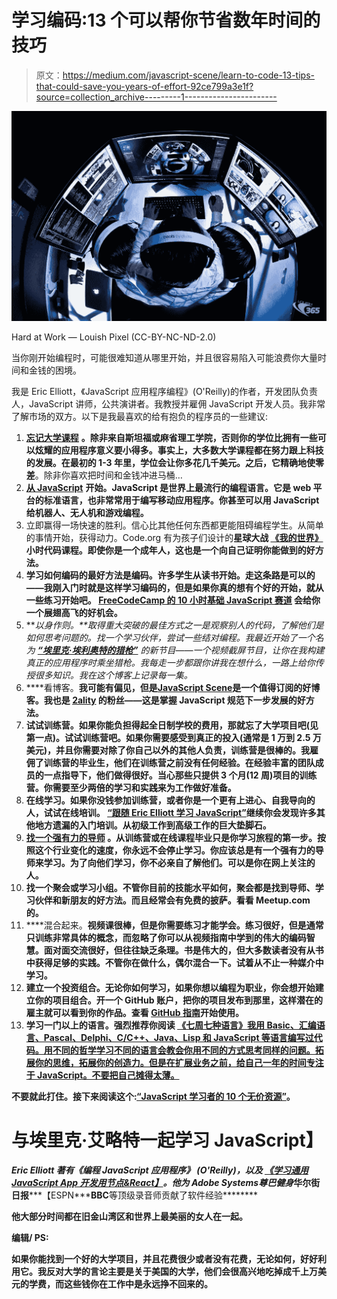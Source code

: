 # 学习编码:13 个可以帮你节省数年时间的技巧

> 原文：<https://medium.com/javascript-scene/learn-to-code-13-tips-that-could-save-you-years-of-effort-92ce799a3e1f?source=collection_archive---------1----------------------->

![](img/0037a6e76be2f916421a88fe4c4a839a.png)

Hard at Work — Louish Pixel (CC-BY-NC-ND-2.0)

当你刚开始编程时，可能很难知道从哪里开始，并且很容易陷入可能浪费你大量时间和金钱的困境。

我是 Eric Elliott，《JavaScript 应用程序编程》(O'Reilly)的作者，开发团队负责人，JavaScript 讲师，公共演讲者。我教授并雇佣 JavaScript 开发人员。我非常了解市场的双方。以下是我最喜欢的给有抱负的程序员的一些建议:

1.  [**忘记大学课程**](/javascript-scene/want-to-code-a-university-degree-might-be-a-huge-waste-of-time-81e1817a2ef0) **。**除非来自斯坦福或麻省理工学院，否则你的学位比拥有一些可以炫耀的应用程序意义要小得多。事实上，大多数大学课程都在努力跟上科技的发展。在最初的 1-3 年里，学位会让你多花几千美元。之后，它精确地使**零差**。除非你喜欢把时间和金钱冲进马桶…
2.  [**从 JavaScript**](/javascript-scene/learn-javascript-b631a4af11f2) **开始。JavaScript 是世界上最流行的编程语言。它是 web 平台的标准语言，也非常常用于编写移动应用程序。你甚至可以用 JavaScript 给机器人、无人机和游戏编程。**
3.  立即赢得一场快速的胜利。信心比其他任何东西都更能阻碍编程学生。从简单的事情开始，获得动力。Code.org 有为孩子们设计的[](https://code.org/starwars)**星球大战 [**《我的世界》**](https://code.org/mc) 小时代码课程。即使你是一个成年人，这也是一个向自己证明你能做到的好方法。**
4.  **学习如何编码的最好方法是编码。许多学生从读书开始。走这条路是可以的——我刚入门时就是这样学习编码的，但是如果你真的想有个好的开始，就从一些练习开始吧。 [**FreeCodeCamp 的 10 小时基础 JavaScript 赛道**](https://www.freecodecamp.com/map#nested-collapseBasicJavaScript) 会给你一个展翅高飞的好机会。**
5.  ****以身作则。**取得重大突破的最佳方式之一是*观察别人的代码，*了解他们是如何思考问题的。找一个学习伙伴，尝试一些结对编程。我最近开始了一个名为 [**“埃里克·埃利奥特的猎枪”**](https://ericelliottjs.com/product/shotgun-with-eric-elliott-a-javascript-video-experience/) 的新节目——一个视频截屏节目，让你在我构建真正的应用程序时乘坐猎枪。我每走一步都跟你讲我在想什么，一路上给你传授很多知识。我在这个博客上记录每一集。**
6.  ****看博客。**我可能有偏见，但是[**JavaScript Scene**](https://medium.com/javascript-scene)是一个值得订阅的好博客。我也是 [**2ality**](http://www.2ality.com/) 的粉丝——这是掌握 JavaScript 规范下一步发展的好方法。**
7.  **试试训练营。如果你能负担得起全日制学校的费用，那就忘了大学项目吧(见第一点)。试试训练营吧。如果你需要感受到真正的投入(通常是 1 万到 2.5 万美元)，并且你需要对除了你自己以外的其他人负责，训练营是很棒的。我雇佣了训练营的毕业生，他们在训练营之前没有任何经验。在经验丰富的团队成员的一点指导下，他们做得很好。当心那些只提供 3 个月(12 周)项目的训练营。你需要至少两倍的学习和实践来为工作做好准备。**
8.  **在线学习。如果你没钱参加训练营，或者你是一个更有上进心、自我导向的人，试试在线培训。 [**“跟随 Eric Elliott 学习 JavaScript”**](http://ericelliottjs.com/product/lifetime-access-pass/)继续你会发现许多其他地方遗漏的入门培训。从初级工作到高级工作的巨大垫脚石。**
9.  **[**找一个强有力的导师**](/javascript-scene/what-s-better-than-a-college-degree-mentorship-e22de630601a) **。从训练营或在线课程毕业只是你学习旅程的第一步。按照这个行业变化的速度，你永远不会停止学习。你应该总是有一个强有力的导师来学习。为了向他们学习，你不必亲自了解他们。可以是你在网上关注的人。****
10.  **找一个聚会或学习小组。不管你目前的技能水平如何，聚会都是找到导师、学习伙伴和新朋友的好方法。而且经常会有免费的披萨。看看 Meetup.com 的。**
11.  ****混合起来。**视频课很棒，但是你需要练习才能学会。练习很好，但是通常只训练非常具体的概念，而忽略了你可以从视频指南中学到的伟大的编码智慧。面对面交流很好，但往往缺乏条理。书是伟大的，但大多数读者没有从书中获得足够的实践。不管你在做什么，偶尔混合一下。试着从不止一种媒介中学习。**
12.  **建立一个投资组合。无论你如何学习，如果你想以编程为职业，你会想开始建立你的项目组合。开一个 GitHub 账户，把你的项目发布到那里，这样潜在的雇主就可以看到你的作品。查看 [GitHub 指南](https://guides.github.com/)开始使用。**
13.  **学习一门以上的语言。强烈推荐你阅读 [**《七周七种语言》我用 Basic、汇编语言、Pascal、Delphi、C/C++、Java、Lisp 和 JavaScript 等语言编写过代码。用不同的哲学学习不同的语言会教会你用不同的方式思考同样的问题。拓展你的思维，拓展你的创造力。但是在扩展业务之前，给自己一年的时间专注于 JavaScript。不要把自己摊得太薄。**](http://www.amazon.com/Seven-Languages-Weeks-Programming-Programmers/dp/193435659X/ref=as_li_ss_tl?ie=UTF8&linkCode=ll1&tag=eejs-20&linkId=ecffd9338648dbd4d0b19fc400671348)**

**不要就此打住。接下来阅读这个:[“JavaScript 学习者的 10 个无价资源”](/javascript-scene/10-priceless-resources-for-javascript-learners-bbf2f7d7f84e)。**

# **与埃里克·艾略特一起学习 JavaScript】**

*****Eric Elliott*** *著有《编程 JavaScript 应用程序》* *(O'Reilly)，以及* [*《学习通用 JavaScript App 开发用节点&React】*](https://leanpub.com/learn-javascript-react-nodejs-es6/)*。他为 Adobe Systems******尊巴健身*******华尔街日报*******【ESPN*******BBC****等顶级录音师贡献了软件经验********

****他大部分时间都在旧金山湾区和世界上最美丽的女人在一起。****

****编辑/ PS:****

****如果你能找到一个好的大学项目，并且花费很少或者没有花费，无论如何，好好利用它。我反对大学的言论主要是关于美国的大学，他们会很高兴地吃掉成千上万美元的学费，而这些钱你在工作中是永远挣不回来的。****